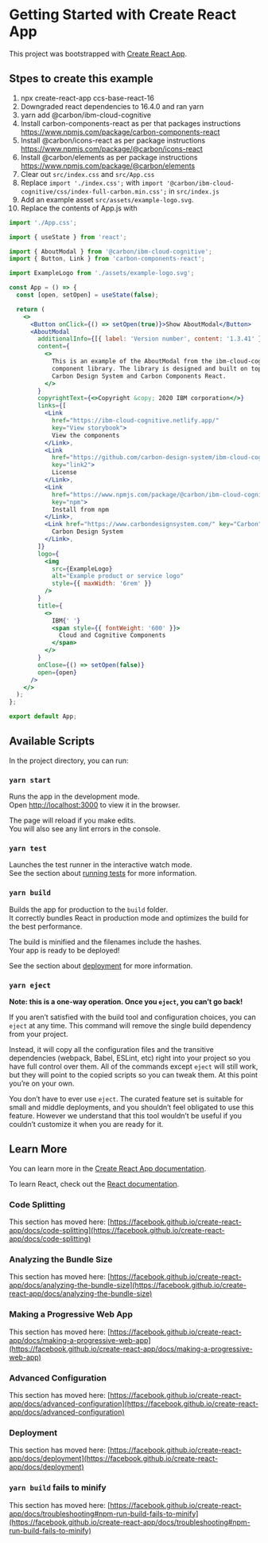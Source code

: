 # Getting Started with Create React App

This project was bootstrapped with
[Create React App](https://github.com/facebook/create-react-app).

## Stpes to create this example

1. npx create-react-app ccs-base-react-16
2. Downgraded react dependencies to 16.4.0 and ran yarn
3. yarn add @carbon/ibm-cloud-cognitive
4. Install carbon-components-react as per that packages instructions
   <https://www.npmjs.com/package/carbon-components-react>
5. Install @carbon/icons-react as per package instructions
   <https://www.npmjs.com/package/@carbon/icons-react>
6. Install @carbon/elements as per package instructions
   <https://www.npmjs.com/package/@carbon/elements>
7. Clear out `src/index.css` and `src/App.css`
8. Replace `import './index.css';` with
   `import '@carbon/ibm-cloud-cognitive/css/index-full-carbon.min.css';` in
   `src/index.js`
9. Add an example asset `src/assets/example-logo.svg`.
10. Replace the contents of App.js with

```jsx
import './App.css';

import { useState } from 'react';

import { AboutModal } from '@carbon/ibm-cloud-cognitive';
import { Button, Link } from 'carbon-components-react';

import ExampleLogo from './assets/example-logo.svg';

const App = () => {
  const [open, setOpen] = useState(false);

  return (
    <>
      <Button onClick={() => setOpen(true)}>Show AboutModal</Button>
      <AboutModal
        additionalInfo={[{ label: 'Version number', content: '1.3.41' }]}
        content={
          <>
            This is an example of the AboutModal from the ibm-cloud-cognitive
            component library. The library is designed and built on top of the
            Carbon Design System and Carbon Components React.
          </>
        }
        copyrightText={<>Copyright &copy; 2020 IBM corporation</>}
        links={[
          <Link
            href="https://ibm-cloud-cognitive.netlify.app/"
            key="View storybook">
            View the components
          </Link>,
          <Link
            href="https://github.com/carbon-design-system/ibm-cloud-cognitive/blob/main/LICENSE"
            key="link2">
            License
          </Link>,
          <Link
            href="https://www.npmjs.com/package/@carbon/ibm-cloud-cognitive"
            key="npm">
            Install from npm
          </Link>,
          <Link href="https://www.carbondesignsystem.com/" key="Carbon">
            Carbon Design System
          </Link>,
        ]}
        logo={
          <img
            src={ExampleLogo}
            alt="Example product or service logo"
            style={{ maxWidth: '6rem' }}
          />
        }
        title={
          <>
            IBM{' '}
            <span style={{ fontWeight: '600' }}>
              Cloud and Cognitive Components
            </span>
          </>
        }
        onClose={() => setOpen(false)}
        open={open}
      />
    </>
  );
};

export default App;
```

## Available Scripts

In the project directory, you can run:

### `yarn start`

Runs the app in the development mode.\
Open [http://localhost:3000](http://localhost:3000) to view it in the browser.

The page will reload if you make edits.\
You will also see any lint errors in the console.

### `yarn test`

Launches the test runner in the interactive watch mode.\
See the section about [running tests](https://facebook.github.io/create-react-app/docs/running-tests)
for more information.

### `yarn build`

Builds the app for production to the `build` folder.\
It correctly bundles React in production mode and optimizes the build for the best
performance.

The build is minified and the filenames include the hashes.\
Your app is ready to be deployed!

See the section about
[deployment](https://facebook.github.io/create-react-app/docs/deployment) for
more information.

### `yarn eject`

**Note: this is a one-way operation. Once you `eject`, you can’t go back!**

If you aren’t satisfied with the build tool and configuration choices, you can
`eject` at any time. This command will remove the single build dependency from
your project.

Instead, it will copy all the configuration files and the transitive
dependencies (webpack, Babel, ESLint, etc) right into your project so you have
full control over them. All of the commands except `eject` will still work, but
they will point to the copied scripts so you can tweak them. At this point
you’re on your own.

You don’t have to ever use `eject`. The curated feature set is suitable for
small and middle deployments, and you shouldn’t feel obligated to use this
feature. However we understand that this tool wouldn’t be useful if you couldn’t
customize it when you are ready for it.

## Learn More

You can learn more in the
[Create React App documentation](https://facebook.github.io/create-react-app/docs/getting-started).

To learn React, check out the [React documentation](https://reactjs.org/).

### Code Splitting

This section has moved here:
[https://facebook.github.io/create-react-app/docs/code-splitting](https://facebook.github.io/create-react-app/docs/code-splitting)

### Analyzing the Bundle Size

This section has moved here:
[https://facebook.github.io/create-react-app/docs/analyzing-the-bundle-size](https://facebook.github.io/create-react-app/docs/analyzing-the-bundle-size)

### Making a Progressive Web App

This section has moved here:
[https://facebook.github.io/create-react-app/docs/making-a-progressive-web-app](https://facebook.github.io/create-react-app/docs/making-a-progressive-web-app)

### Advanced Configuration

This section has moved here:
[https://facebook.github.io/create-react-app/docs/advanced-configuration](https://facebook.github.io/create-react-app/docs/advanced-configuration)

### Deployment

This section has moved here:
[https://facebook.github.io/create-react-app/docs/deployment](https://facebook.github.io/create-react-app/docs/deployment)

### `yarn build` fails to minify

This section has moved here:
[https://facebook.github.io/create-react-app/docs/troubleshooting#npm-run-build-fails-to-minify](https://facebook.github.io/create-react-app/docs/troubleshooting#npm-run-build-fails-to-minify)
